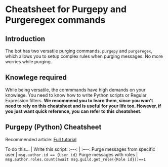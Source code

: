 # Cheatsheet for Purgepy and Purgeregex commands

## Introduction

The bot has two versatile purging commands, `purgepy` and `purgeregex`, which allows you to setup complex rules when purging messages. No more worries while purging.

## Knowlege required

While being versatile, the commmands have high demands on your knowlege. You need to know how to write Python scripts or Regular Expression filters. **We recommend you to learn them, since you won't need to rely on this cheatsheet and is useful for your life too. However, if you just want quick reference, you can refer to this cheatsheet.**

## Purgepy (Python) Cheatsheet

Recommended article: [Full tutorial](https://discordpy.readthedocs.io/en/latest/api.html#message)

To do this… | Write this script.
:---: | :–--:
Purge messages from specific user | `msg.author.id == {User id}`
Purge messages with roles | `msg.author.roles.count(await msg.guild.get_role({Role id}))==1`
